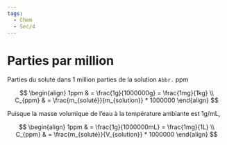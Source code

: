 ```yaml
---
tags:
  - Chem
  - Sec/4
---
```


# Parties par million

Parties du soluté dans 1 million parties de la solution
`Abbr.` ppm

$$
\begin{align}
1ppm & = \frac{1g}{1000000g} = \frac{1mg}{1kg} \\
C_{ppm} & = \frac{m_{soluté}}{m_{solution}} * 1000000
\end{align}
$$

Puisque la masse volumique de l’eau à la température ambiante est 1g/mL,

$$
\begin{align}
1ppm & = \frac{1g}{1000000mL} = \frac{1mg}{1L} \\
C_{ppm} & = \frac{m_{soluté}}{V_{solution}} * 1000000
\end{align}
$$